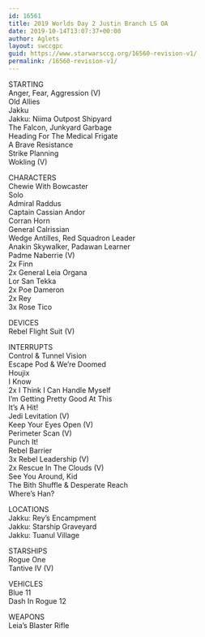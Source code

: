 ```yaml
---
id: 16561
title: 2019 Worlds Day 2 Justin Branch LS OA
date: 2019-10-14T13:07:37+00:00
author: Aglets
layout: swccgpc
guid: https://www.starwarsccg.org/16560-revision-v1/
permalink: /16560-revision-v1/
---
```

STARTING  
Anger, Fear, Aggression (V)  
Old Allies  
Jakku  
Jakku: Niima Outpost Shipyard  
The Falcon, Junkyard Garbage  
Heading For The Medical Frigate  
A Brave Resistance  
Strike Planning  
Wokling (V)

CHARACTERS  
Chewie With Bowcaster  
Solo  
Admiral Raddus  
Captain Cassian Andor  
Corran Horn  
General Calrissian  
Wedge Antilles, Red Squadron Leader  
Anakin Skywalker, Padawan Learner  
Padme Naberrie (V)  
2x Finn  
2x General Leia Organa  
Lor San Tekka  
2x Poe Dameron  
2x Rey  
3x Rose Tico

DEVICES  
Rebel Flight Suit (V)

INTERRUPTS  
Control & Tunnel Vision  
Escape Pod & We’re Doomed  
Houjix  
I Know  
2x I Think I Can Handle Myself  
I’m Getting Pretty Good At This  
It’s A Hit!  
Jedi Levitation (V)  
Keep Your Eyes Open (V)  
Perimeter Scan (V)  
Punch It!  
Rebel Barrier  
3x Rebel Leadership (V)  
2x Rescue In The Clouds (V)  
See You Around, Kid  
The Bith Shuffle & Desperate Reach  
Where’s Han?

LOCATIONS  
Jakku: Rey’s Encampment  
Jakku: Starship Graveyard  
Jakku: Tuanul Village

STARSHIPS  
Rogue One  
Tantive IV (V)

VEHICLES  
Blue 11  
Dash In Rogue 12

WEAPONS  
Leia’s Blaster Rifle